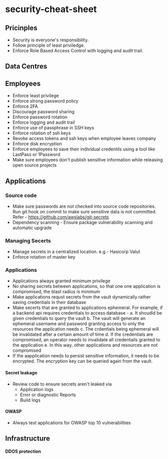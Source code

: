 # security-cheat-sheet

## Pricinples
- Security is everyone's responsibility.
- Follow principle of least priviledge.
- Enforce Role Based Access Control with logging and audit trail.

## Data Centres

## Employees
- Enforce least privilege
- Enforce strong password policy
- Enforce 2FA
- Discourage password sharing
- Enforce password rotation
- Enforce logging and audit trail
- Enforce use of passphrase in SSH keys
- Enforce rotation of ssh keys
- Revoke access tokens and ssh keys when employee leaves company
- Enforce disk encryption
- Enforce employees to save their individual credentils using a tool like LastPass or 1Password
- Make sure employees don't publish sensitive information while releasing open source projects

## Applications
### Source code
- Make sure passwords are not checked into source code repositories. 
  Run git hook on commit to make sure sensitive data is not committed. 
  Refer - https://github.com/awslabs/git-secrets
- Dependency scanning - Ensure package vulnerability scanning and automatic upgrade
### Managing Secerts
- Manage secrets in a centralized location. e.g - Hasicorp Valut
- Enforce rotation of master key
### Applications
- Applications always granted minimum privilege
- No sharing secrets between applications, so that one one application is compromised, the blast radius is minimum
- Make applications requst secrets from the vault dynamically rather saving credentials in their database
- Make secerts that are granted to applications ephemeral. 
  For example, if a backend api requires credentials to access database -
  a. It shoudld be given credentials to query the vault
  b. The vault will generate an ephemeral username and password granting access to only the resources the application needs
  c. The crdentials being ephemeral will be invalidated after a certain amount of time
  d. If the credentials are compromised, an operator needs to invalidate all credentails granted to the application
  e. In this way, other applications and resources are not compromised
- If the aapplication needs to persist sensitive information, it needs to be encrypted. The encryption key can be queried        again from the vault.
#### Secret leakage
- Review code to ensure secrets aren't leaked via
  - Application logs
  - Error or diagnostic Reports
  - Build logs
#### OWASP
- Always test applications for OWASP top 10 vulnerabilities

## Infrastructure
#### DDOS protection

  
